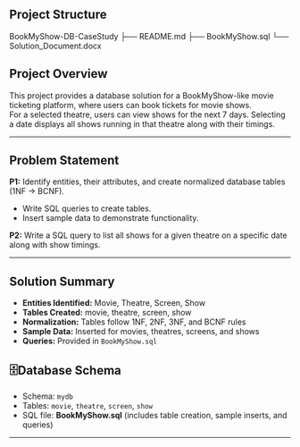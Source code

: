 ##  Project Structure

BookMyShow-DB-CaseStudy
├── README.md
├── BookMyShow.sql
└── Solution_Document.docx

## Project Overview
This project provides a database solution for a BookMyShow-like movie ticketing platform, where users can book tickets for movie shows.  
For a selected theatre, users can view shows for the next 7 days. Selecting a date displays all shows running in that theatre along with their timings.

---

## Problem Statement
**P1:** Identify entities, their attributes, and create normalized database tables (1NF → BCNF).  
- Write SQL queries to create tables.  
- Insert sample data to demonstrate functionality.

**P2:** Write a SQL query to list all shows for a given theatre on a specific date along with show timings.

---

## Solution Summary
- **Entities Identified:** Movie, Theatre, Screen, Show  
- **Tables Created:** movie, theatre, screen, show  
- **Normalization:** Tables follow 1NF, 2NF, 3NF, and BCNF rules  
- **Sample Data:** Inserted for movies, theatres, screens, and shows  
- **Queries:** Provided in `BookMyShow.sql`


## 🗄Database Schema  
- Schema: `mydb`  
- Tables: `movie`, `theatre`, `screen`, `show`  
- SQL file: **BookMyShow.sql** (includes table creation, sample inserts, and queries)  

---
